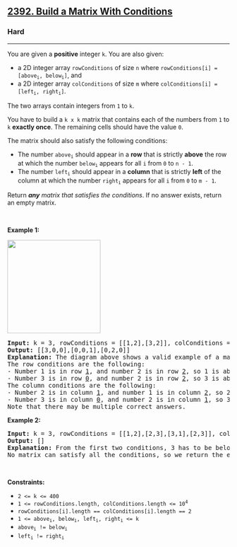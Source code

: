 <h2><a href="https://leetcode.com/problems/build-a-matrix-with-conditions/">2392. Build a Matrix With Conditions</a></h2><h3>Hard</h3><hr><div style="user-select: auto;"><p style="user-select: auto;">You are given a <strong style="user-select: auto;">positive</strong> integer <code style="user-select: auto;">k</code>. You are also given:</p>

<ul style="user-select: auto;">
	<li style="user-select: auto;">a 2D integer array <code style="user-select: auto;">rowConditions</code> of size <code style="user-select: auto;">n</code> where <code style="user-select: auto;">rowConditions[i] = [above<sub style="user-select: auto;">i</sub>, below<sub style="user-select: auto;">i</sub>]</code>, and</li>
	<li style="user-select: auto;">a 2D integer array <code style="user-select: auto;">colConditions</code> of size <code style="user-select: auto;">m</code> where <code style="user-select: auto;">colConditions[i] = [left<sub style="user-select: auto;">i</sub>, right<sub style="user-select: auto;">i</sub>]</code>.</li>
</ul>

<p style="user-select: auto;">The two arrays contain integers from <code style="user-select: auto;">1</code> to <code style="user-select: auto;">k</code>.</p>

<p style="user-select: auto;">You have to build a <code style="user-select: auto;">k x k</code> matrix that contains each of the numbers from <code style="user-select: auto;">1</code> to <code style="user-select: auto;">k</code> <strong style="user-select: auto;">exactly once</strong>. The remaining cells should have the value <code style="user-select: auto;">0</code>.</p>

<p style="user-select: auto;">The matrix should also satisfy the following conditions:</p>

<ul style="user-select: auto;">
	<li style="user-select: auto;">The number <code style="user-select: auto;">above<sub style="user-select: auto;">i</sub></code> should appear in a <strong style="user-select: auto;">row</strong> that is strictly <strong style="user-select: auto;">above</strong> the row at which the number <code style="user-select: auto;">below<sub style="user-select: auto;">i</sub></code> appears for all <code style="user-select: auto;">i</code> from <code style="user-select: auto;">0</code> to <code style="user-select: auto;">n - 1</code>.</li>
	<li style="user-select: auto;">The number <code style="user-select: auto;">left<sub style="user-select: auto;">i</sub></code> should appear in a <strong style="user-select: auto;">column</strong> that is strictly <strong style="user-select: auto;">left</strong> of the column at which the number <code style="user-select: auto;">right<sub style="user-select: auto;">i</sub></code> appears for all <code style="user-select: auto;">i</code> from <code style="user-select: auto;">0</code> to <code style="user-select: auto;">m - 1</code>.</li>
</ul>

<p style="user-select: auto;">Return <em style="user-select: auto;"><strong style="user-select: auto;">any</strong> matrix that satisfies the conditions</em>. If no answer exists, return an empty matrix.</p>

<p style="user-select: auto;">&nbsp;</p>
<p style="user-select: auto;"><strong style="user-select: auto;">Example 1:</strong></p>
<img alt="" src="https://assets.leetcode.com/uploads/2022/07/06/gridosdrawio.png" style="width: 211px; height: 211px; user-select: auto;">
<pre style="user-select: auto;"><strong style="user-select: auto;">Input:</strong> k = 3, rowConditions = [[1,2],[3,2]], colConditions = [[2,1],[3,2]]
<strong style="user-select: auto;">Output:</strong> [[3,0,0],[0,0,1],[0,2,0]]
<strong style="user-select: auto;">Explanation:</strong> The diagram above shows a valid example of a matrix that satisfies all the conditions.
The row conditions are the following:
- Number 1 is in row <u style="user-select: auto;">1</u>, and number 2 is in row <u style="user-select: auto;">2</u>, so 1 is above 2 in the matrix.
- Number 3 is in row <u style="user-select: auto;">0</u>, and number 2 is in row <u style="user-select: auto;">2</u>, so 3 is above 2 in the matrix.
The column conditions are the following:
- Number 2 is in column <u style="user-select: auto;">1</u>, and number 1 is in column <u style="user-select: auto;">2</u>, so 2 is left of 1 in the matrix.
- Number 3 is in column <u style="user-select: auto;">0</u>, and number 2 is in column <u style="user-select: auto;">1</u>, so 3 is left of 2 in the matrix.
Note that there may be multiple correct answers.
</pre>

<p style="user-select: auto;"><strong style="user-select: auto;">Example 2:</strong></p>

<pre style="user-select: auto;"><strong style="user-select: auto;">Input:</strong> k = 3, rowConditions = [[1,2],[2,3],[3,1],[2,3]], colConditions = [[2,1]]
<strong style="user-select: auto;">Output:</strong> []
<strong style="user-select: auto;">Explanation:</strong> From the first two conditions, 3 has to be below 1 but the third conditions needs 3 to be above 1 to be satisfied.
No matrix can satisfy all the conditions, so we return the empty matrix.
</pre>

<p style="user-select: auto;">&nbsp;</p>
<p style="user-select: auto;"><strong style="user-select: auto;">Constraints:</strong></p>

<ul style="user-select: auto;">
	<li style="user-select: auto;"><code style="user-select: auto;">2 &lt;= k &lt;= 400</code></li>
	<li style="user-select: auto;"><code style="user-select: auto;">1 &lt;= rowConditions.length, colConditions.length &lt;= 10<sup style="user-select: auto;">4</sup></code></li>
	<li style="user-select: auto;"><code style="user-select: auto;">rowConditions[i].length == colConditions[i].length == 2</code></li>
	<li style="user-select: auto;"><code style="user-select: auto;">1 &lt;= above<sub style="user-select: auto;">i</sub>, below<sub style="user-select: auto;">i</sub>, left<sub style="user-select: auto;">i</sub>, right<sub style="user-select: auto;">i</sub> &lt;= k</code></li>
	<li style="user-select: auto;"><code style="user-select: auto;">above<sub style="user-select: auto;">i</sub> != below<sub style="user-select: auto;">i</sub></code></li>
	<li style="user-select: auto;"><code style="user-select: auto;">left<sub style="user-select: auto;">i</sub> != right<sub style="user-select: auto;">i</sub></code></li>
</ul>
</div>